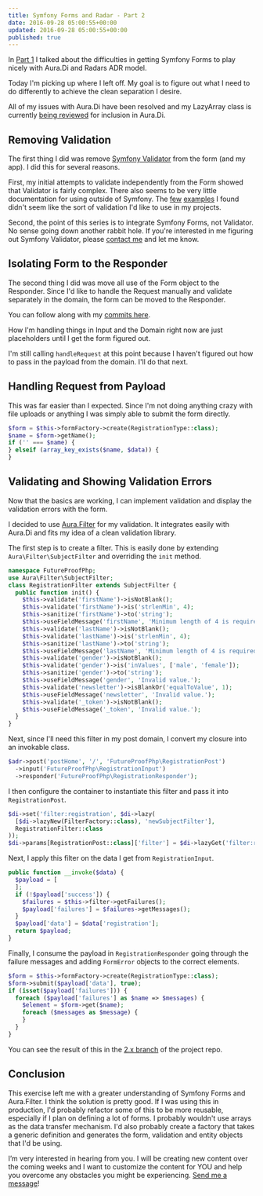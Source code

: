 ```yaml
---
title: Symfony Forms and Radar - Part 2
date: 2016-09-28 05:00:55+00:00
updated: 2016-09-28 05:00:55+00:00
published: true
---
```


In [Part 1](/symfony-forms-radar/) I talked about the difficulties in getting Symfony Forms to play nicely with Aura.Di and Radars ADR model.

Today I'm picking up where I left off. My goal is to figure out what I need to do differently to achieve the clean separation I desire.

All of my issues with Aura.Di have been resolved and my LazyArray class is currently [being reviewed](https://github.com/auraphp/Aura.Di/pull/138) for inclusion in Aura.Di.

## Removing Validation

The first thing I did was remove [Symfony Validator](http://symfony.com/components/Validator) from the form (and my app). I did this for several reasons.

First, my initial attempts to validate independently from the Form showed that Validator is fairly complex. There also seems to be very little documentation for using outside of Symfony. The [few](https://blog.tinned-software.net/using-the-symfony-validator-as-a-standalone-component/) [examples](https://gist.github.com/chrisguitarguy/2b27669a2e8d84d948ff) I found didn't seem like the sort of validation I'd like to use in my projects.

Second, the point of this series is to integrate Symfony Forms, not Validator. No sense going down another rabbit hole. If you're interested in me figuring out Symfony Validator, please [contact me](/contact/) and let me know.

## Isolating Form to the Responder

The second thing I did was move all use of the Form object to the Responder. Since I'd like to handle the Request manually and validate separately in the domain, the form can be moved to the Responder.

You can follow along with my [commits here](https://github.com/futureproofphp/symfony-forms-radar/commit/2ed2da998c9084bff97c647d2cf158a9903b5d70).

How I'm handling things in Input and the Domain right now are just placeholders until I get the form figured out.

I'm still calling `handleRequest` at this point because I haven't figured out how to pass in the payload from the domain. I'll do that next.

## Handling Request from Payload

This was far easier than I expected. Since I'm not doing anything crazy with file uploads or anything I was simply able to submit the form directly.

```php
$form = $this->formFactory->create(RegistrationType::class);
$name = $form->getName();
if ('' === $name) {
} elseif (array_key_exists($name, $data)) {
}
```

## Validating and Showing Validation Errors

Now that the basics are working, I can implement validation and display the validation errors with the form.

I decided to use [Aura.Filter](https://github.com/auraphp/Aura.Filter) for my validation. It integrates easily with Aura.Di and fits my idea of a clean validation library.

The first step is to create a filter. This is easily done by extending `Aura\Filter\SubjectFilter` and overriding the `init` method.

```php
namespace FutureProofPhp;
use Aura\Filter\SubjectFilter;
class RegistrationFilter extends SubjectFilter {
  public function init() {
    $this->validate('firstName')->isNotBlank();
    $this->validate('firstName')->is('strlenMin', 4);
    $this->sanitize('firstName')->to('string');
    $this->useFieldMessage('firstName', 'Minimum length of 4 is required.');
    $this->validate('lastName')->isNotBlank();
    $this->validate('lastName')->is('strlenMin', 4);
    $this->sanitize('lastName')->to('string');
    $this->useFieldMessage('lastName', 'Minimum length of 4 is required.');
    $this->validate('gender')->isNotBlank();
    $this->validate('gender')->is('inValues', ['male', 'female']);
    $this->sanitize('gender')->to('string');
    $this->useFieldMessage('gender', 'Invalid value.');
    $this->validate('newsletter')->isBlankOr('equalToValue', 1);
    $this->useFieldMessage('newsletter', 'Invalid value.');
    $this->validate('_token')->isNotBlank();
    $this->useFieldMessage('_token', 'Invalid value.');
  }
}
```

Next, since I'll need this filter in my post domain, I convert my closure into an invokable class.

```php
$adr->post('postHome', '/', 'FutureProofPhp\RegistrationPost')
  ->input('FutureProofPhp\RegistrationInput')
  ->responder('FutureProofPhp\RegistrationResponder');
```

I then configure the container to instantiate this filter and pass it into `RegistrationPost`.

```php
$di->set('filter:registration', $di->lazy(
  [$di->lazyNew(FilterFactory::class), 'newSubjectFilter'],
  RegistrationFilter::class
));
$di->params[RegistrationPost::class]['filter'] = $di->lazyGet('filter:registration');
```

Next, I apply this filter on the data I get from `RegistrationInput`.

```php
public function __invoke($data) {
  $payload = [
  ];
  if (!$payload['success']) {
    $failures = $this->filter->getFailures();
    $payload['failures'] = $failures->getMessages();
  }
  $payload['data'] = $data['registration'];
  return $payload;
}
```

Finally, I consume the payload in `RegistrationResponder` going through the failure messages and adding `FormError` objects to the correct elements.

```php
$form = $this->formFactory->create(RegistrationType::class);
$form->submit($payload['data'], true);
if (isset($payload['failures'])) {
  foreach ($payload['failures'] as $name => $messages) {
    $element = $form->get($name);
    foreach ($messages as $message) {
    }
  }
}
```

You can see the result of this in the [2.x branch](https://github.com/futureproofphp/symfony-forms-radar/tree/2.x) of the project repo.

## Conclusion

This exercise left me with a greater understanding of Symfony Forms and Aura.Filter. I think the solution is pretty good. If I was using this in production, I'd probably refactor some of this to be more reusable, especially if I plan on defining a lot of forms. I probably wouldn't use arrays as the data transfer mechanism. I'd also probably create a factory that takes a generic definition and generates the form, validation and entity objects that I'd be using.

I’m very interested in hearing from you. I will be creating new content over the coming weeks and I want to customize the content for YOU and help you overcome any obstacles you might be experiencing. [Send me a message](/contact/)!

